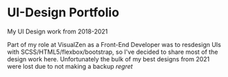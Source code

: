 # UI-Design Portfolio
My UI Design work from 2018-2021

Part of my role at VisualZen as a Front-End Developer was to resdesign UIs with SCSS/HTML5/flexbox/bootstrap, so I've decided to share most of the design work here. Unfortunately the bulk of my best designs from 2021 were lost due to not making a backup *regret*  
